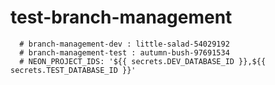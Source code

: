# test-branch-management

```
  # branch-management-dev : little-salad-54029192
  # branch-management-test : autumn-bush-97691534
  # NEON_PROJECT_IDS: '${{ secrets.DEV_DATABASE_ID }},${{ secrets.TEST_DATABASE_ID }}'
```
